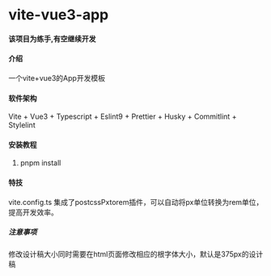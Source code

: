 # vite-vue3-app
#### 该项目为练手,有空继续开发
#### 介绍
一个vite+vue3的App开发模板

#### 软件架构
 Vite + Vue3 + Typescript + Eslint9 + Prettier + Husky + Commitlint + Stylelint 


#### 安装教程

1.  pnpm install


#### 特技
 vite.config.ts 集成了postcssPxtorem插件，可以自动将px单位转换为rem单位，提高开发效率。

 ##### 注意事项
  修改设计稿大小同时需要在html页面修改相应的根字体大小，默认是375px的设计稿
